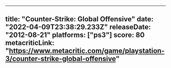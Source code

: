 
---
title: "Counter-Strike: Global Offensive"
date: "2022-04-09T23:38:29.233Z"
releaseDate: "2012-08-21"
platforms: ["ps3"]
score: 80
metacriticLink: "https://www.metacritic.com/game/playstation-3/counter-strike-global-offensive"
---
